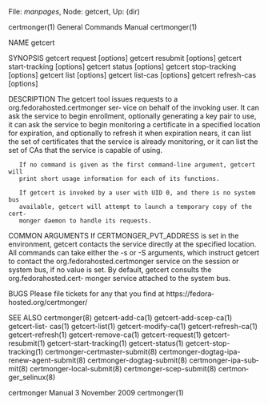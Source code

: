 File: *manpages*,  Node: getcert,  Up: (dir)

certmonger(1)               General Commands Manual              certmonger(1)



NAME
       getcert


SYNOPSIS
        getcert request [options]
        getcert resubmit [options]
        getcert start-tracking [options]
        getcert status [options]
        getcert stop-tracking [options]
        getcert list [options]
        getcert list-cas [options]
        getcert refresh-cas [options]


DESCRIPTION
       The  getcert tool issues requests to a org.fedorahosted.certmonger ser‐
       vice on behalf of the invoking user.  It can ask the service  to  begin
       enrollment,  optionally  generating  a  key pair to use, it can ask the
       service to begin monitoring a certificate in a specified  location  for
       expiration,  and optionally to refresh it when expiration nears, it can
       list the set of certificates that the service is already monitoring, or
       it can list the set of CAs that the service is capable of using.

       If no command is given as the first command-line argument, getcert will
       print short usage information for each of its functions.

       If getcert is invoked by a user with UID 0, and there is no system  bus
       available, getcert will attempt to launch a temporary copy of the cert‐
       monger daemon to handle its requests.


COMMON ARGUMENTS
       If CERTMONGER_PVT_ADDRESS is set in the environment,  getcert  contacts
       the  service directly at the specified location.  All commands can take
       either the -s or -S arguments, which instruct getcert  to  contact  the
       org.fedorahosted.certmonger service on the session or system bus, if no
       value is set.  By default, getcert consults the  org.fedorahosted.cert‐
       monger service attached to the system bus.


BUGS
       Please   file   tickets  for  any  that  you  find  at  https://fedora‐
       hosted.org/certmonger/


SEE ALSO
       certmonger(8)  getcert-add-ca(1)  getcert-add-scep-ca(1)  getcert-list-
       cas(1)   getcert-list(1)   getcert-modify-ca(1)   getcert-refresh-ca(1)
       getcert-refresh(1)  getcert-remove-ca(1)  getcert-request(1)   getcert-
       resubmit(1)  getcert-start-tracking(1)  getcert-status(1) getcert-stop-
       tracking(1)   certmonger-certmaster-submit(8)    certmonger-dogtag-ipa-
       renew-agent-submit(8)  certmonger-dogtag-submit(8)  certmonger-ipa-sub‐
       mit(8)  certmonger-local-submit(8)  certmonger-scep-submit(8)  certmon‐
       ger_selinux(8)



certmonger Manual               3 November 2009                  certmonger(1)
